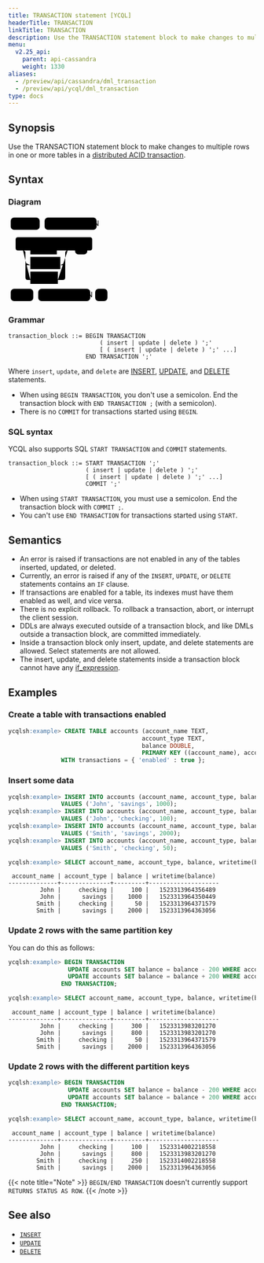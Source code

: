 ```yaml
---
title: TRANSACTION statement [YCQL]
headerTitle: TRANSACTION
linkTitle: TRANSACTION
description: Use the TRANSACTION statement block to make changes to multiple rows in one or more tables in a distributed ACID transaction.
menu:
  v2.25_api:
    parent: api-cassandra
    weight: 1330
aliases:
  - /preview/api/cassandra/dml_transaction
  - /preview/api/ycql/dml_transaction
type: docs
---
```


## Synopsis

Use the TRANSACTION statement block to make changes to multiple rows in one or more tables in a [distributed ACID transaction](../../../architecture/transactions/distributed-txns).

## Syntax

### Diagram

<svg class="rrdiagram" version="1.1" xmlns:xlink="http://www.w3.org/1999/xlink" xmlns="http://www.w3.org/2000/svg" width="207" height="180" viewbox="0 0 207 180"><path class="connector" d="M0 22h5m59 0h10m106 0h5m-185 50h25m-5 0q-5 0-5-5v-17q0-5 5-5h146q5 0 5 5v17q0 5-5 5m-141 0h20m54 0h27m-91 25q0 5 5 5h5m61 0h5q5 0 5-5m-86-25q5 0 5 5v50q0 5 5 5h5m56 0h10q5 0 5-5v-50q0-5 5-5m5 0h10m25 0h25m-186 95h5m46 0h10m106 0h10m25 0h5"/><rect class="literal" x="5" y="5" width="59" height="25" rx="7"/><text class="text" x="15" y="22">BEGIN</text><rect class="literal" x="74" y="5" width="106" height="25" rx="7"/><text class="text" x="84" y="22">TRANSACTION</text><a xlink:href="../grammar_diagrams#insert"><rect class="rule" x="45" y="55" width="54" height="25"/><text class="text" x="55" y="72">insert</text></a><a xlink:href="../grammar_diagrams#update"><rect class="rule" x="45" y="85" width="61" height="25"/><text class="text" x="55" y="102">update</text></a><a xlink:href="../grammar_diagrams#delete"><rect class="rule" x="45" y="115" width="56" height="25"/><text class="text" x="55" y="132">delete</text></a><rect class="literal" x="136" y="55" width="25" height="25" rx="7"/><text class="text" x="146" y="72">;</text><rect class="literal" x="5" y="150" width="46" height="25" rx="7"/><text class="text" x="15" y="167">END</text><rect class="literal" x="61" y="150" width="106" height="25" rx="7"/><text class="text" x="71" y="167">TRANSACTION</text><rect class="literal" x="177" y="150" width="25" height="25" rx="7"/><text class="text" x="187" y="167">;</text></svg>

### Grammar

```ebnf
transaction_block ::= BEGIN TRANSACTION
                          ( insert | update | delete ) ';'
                          [ ( insert | update | delete ) ';' ...]
                      END TRANSACTION ';'
```

Where `insert`, `update`, and `delete` are [INSERT](../dml_insert), [UPDATE](../dml_update/), and [DELETE](../dml_delete/) statements.

- When using `BEGIN TRANSACTION`, you don't use a semicolon. End the transaction block with `END TRANSACTION ;` (with a semicolon).
- There is no `COMMIT` for transactions started using `BEGIN`.

### SQL syntax

YCQL also supports SQL `START TRANSACTION` and `COMMIT` statements.

```ebnf
transaction_block ::= START TRANSACTION ';'
                      ( insert | update | delete ) ';'
                      [ ( insert | update | delete ) ';' ...]
                      COMMIT ';'
```

- When using `START TRANSACTION`, you must use a semicolon. End the transaction block with `COMMIT ;`.
- You can't use `END TRANSACTION` for transactions started using `START`.

## Semantics

- An error is raised if transactions are not enabled in any of the tables inserted, updated, or deleted.
- Currently, an error is raised if any of the `INSERT`, `UPDATE`, or `DELETE` statements contains an `IF` clause.
- If transactions are enabled for a table, its indexes must have them enabled as well, and vice versa.
- There is no explicit rollback. To rollback a transaction, abort, or interrupt the client session.
- DDLs are always executed outside of a transaction block, and like DMLs outside a transaction block, are committed immediately.
- Inside a transaction block only insert, update, and delete statements are allowed. Select statements are not allowed.
- The insert, update, and delete statements inside a transaction block cannot have any [if_expression](../grammar_diagrams/#if-expression).

## Examples

### Create a table with transactions enabled

```sql
ycqlsh:example> CREATE TABLE accounts (account_name TEXT,
                                      account_type TEXT,
                                      balance DOUBLE,
                                      PRIMARY KEY ((account_name), account_type))
               WITH transactions = { 'enabled' : true };
```

### Insert some data

```sql
ycqlsh:example> INSERT INTO accounts (account_name, account_type, balance)
               VALUES ('John', 'savings', 1000);
ycqlsh:example> INSERT INTO accounts (account_name, account_type, balance)
               VALUES ('John', 'checking', 100);
ycqlsh:example> INSERT INTO accounts (account_name, account_type, balance)
               VALUES ('Smith', 'savings', 2000);
ycqlsh:example> INSERT INTO accounts (account_name, account_type, balance)
               VALUES ('Smith', 'checking', 50);
```

```sql
ycqlsh:example> SELECT account_name, account_type, balance, writetime(balance) FROM accounts;
```

```output
 account_name | account_type | balance | writetime(balance)
--------------+--------------+---------+--------------------
         John |     checking |     100 |   1523313964356489
         John |      savings |    1000 |   1523313964350449
        Smith |     checking |      50 |   1523313964371579
        Smith |      savings |    2000 |   1523313964363056
```

### Update 2 rows with the same partition key

You can do this as follows:

```sql
ycqlsh:example> BEGIN TRANSACTION
                 UPDATE accounts SET balance = balance - 200 WHERE account_name = 'John' AND account_type = 'savings';
                 UPDATE accounts SET balance = balance + 200 WHERE account_name = 'John' AND account_type = 'checking';
               END TRANSACTION;
```

```sql
ycqlsh:example> SELECT account_name, account_type, balance, writetime(balance) FROM accounts;
```

```output
 account_name | account_type | balance | writetime(balance)
--------------+--------------+---------+--------------------
         John |     checking |     300 |   1523313983201270
         John |      savings |     800 |   1523313983201270
        Smith |     checking |      50 |   1523313964371579
        Smith |      savings |    2000 |   1523313964363056
```

### Update 2 rows with the different partition keys

```sql
ycqlsh:example> BEGIN TRANSACTION
                 UPDATE accounts SET balance = balance - 200 WHERE account_name = 'John' AND account_type = 'checking';
                 UPDATE accounts SET balance = balance + 200 WHERE account_name = 'Smith' AND account_type = 'checking';
               END TRANSACTION;
```

```sql
ycqlsh:example> SELECT account_name, account_type, balance, writetime(balance) FROM accounts;
```

```output
 account_name | account_type | balance | writetime(balance)
--------------+--------------+---------+--------------------
         John |     checking |     100 |   1523314002218558
         John |      savings |     800 |   1523313983201270
        Smith |     checking |     250 |   1523314002218558
        Smith |      savings |    2000 |   1523313964363056
```

{{< note title="Note" >}}
`BEGIN/END TRANSACTION` doesn't currently support `RETURNS STATUS AS ROW`.
{{< /note >}}

## See also

- [`INSERT`](../dml_insert)
- [`UPDATE`](../dml_update/)
- [`DELETE`](../dml_delete/)
